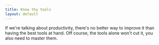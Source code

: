 ```yaml
---
title: Know thy tools
layout: default
---
```


If we're talking about productivity, there's no better way to improve it than having the best tools at hand. Off course, the tools alone won't cut it, you also need to master them.